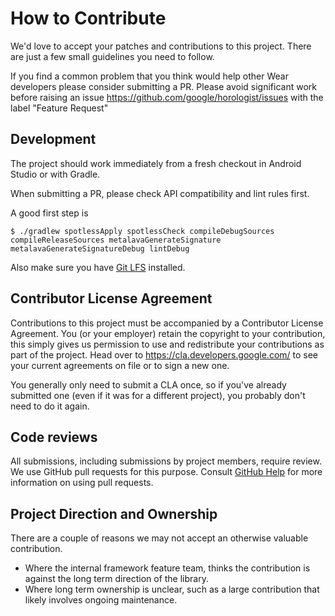 # How to Contribute

We'd love to accept your patches and contributions to this project. There are
just a few small guidelines you need to follow.

If you find a common problem that you think would help other Wear developers
please consider submitting a PR. Please avoid significant work before raising
an issue https://github.com/google/horologist/issues with the label "Feature Request"

## Development

The project should work immediately from a fresh checkout in Android Studio or with Gradle.

When submitting a PR, please check API compatibility and lint rules first.

A good first step is 

```
$ ./gradlew spotlessApply spotlessCheck compileDebugSources compileReleaseSources metalavaGenerateSignature metalavaGenerateSignatureDebug lintDebug
```

Also make sure you have [Git LFS]([url](https://git-lfs.github.com/)) installed.

## Contributor License Agreement

Contributions to this project must be accompanied by a Contributor License
Agreement. You (or your employer) retain the copyright to your contribution,
this simply gives us permission to use and redistribute your contributions as
part of the project. Head over to <https://cla.developers.google.com/> to see
your current agreements on file or to sign a new one.

You generally only need to submit a CLA once, so if you've already submitted one
(even if it was for a different project), you probably don't need to do it
again.

## Code reviews

All submissions, including submissions by project members, require review. We
use GitHub pull requests for this purpose. Consult
[GitHub Help](https://help.github.com/articles/about-pull-requests/) for more
information on using pull requests.

## Project Direction and Ownership

There are a couple of reasons we may not accept an otherwise valuable
contribution.

- Where the internal framework feature team, thinks the contribution is against the 
long term direction of the library.
- Where long term ownership is unclear, such as a large contribution that likely involves
ongoing maintenance.
